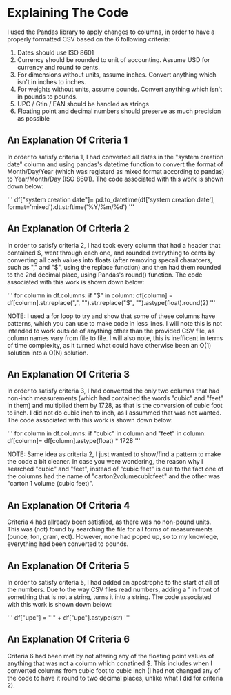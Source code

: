 # Explaining The Code
I used the Pandas library to apply changes to columns, in order to have a properly formatted CSV based on the 6 following criteria:

1. Dates should use ISO 8601
2. Currency should be rounded to unit of accounting. Assume USD for currency and round to cents.
3. For dimensions without units, assume inches. Convert anything which isn't in inches to inches.
4. For weights without units, assume pounds. Convert anything which isn't in pounds to pounds.
5. UPC / Gtin / EAN should be handled as strings
6. Floating point and decimal numbers should preserve as much precision as possible

## An Explanation Of Criteria 1
In order to satisfy criteria 1, I had converted all dates in the "system creation date" column and using pandas's datetime function to convert the format of Month/Day/Year (which was registerd as mixed format according to pandas) to Year/Month/Day (ISO 8601). The code associated with this work is shown down below:

'''
df["system creation date"]= pd.to_datetime(df['system creation date'], format='mixed').dt.strftime('%Y/%m/%d')
'''

## An Explanation Of Criteria 2
In order to satisfy criteria 2, I had took every column that had a header that contained $, went through each one, and rounded everything to cents by converting all cash values into floats (after removing specail charatcers, such as "," and "$", using the replace function) and then had them rounded to the 2nd decimal place, using Pandas's round() function. The code associated with this work is shown down below:

'''
for column in df.columns:
    if "$" in column:
        df[column] = df[column].str.replace(",", "").str.replace("$", "").astype(float).round(2)
'''

NOTE: I used a for loop to try and show that some of these columns have patterns, which you can use to make code in less lines. I will note this is not intended to work outside of anything other than the provided CSV file, as column names vary from file to file. I will also note, this is inefficent in terms of time complexity, as it turned what could have otherwise been an O(1) solution into a O(N) solution.

## An Explanation Of Criteria 3
In order to satisfy criteria 3, I had converted the only two columns that had non-inch measurements (which had contained the words "cubic" and "feet" in them) and multiplied them by 1728, as that is the conversion of cubic foot to inch. I did not do cubic inch to inch, as I assummed that was not wanted.  The code associated with this work is shown down below:

'''
for column in df.columns:
    if "cubic" in column and "feet" in column:
        df[column]= df[column].astype(float) * 1728
'''

NOTE: Same idea as criteria 2, I just wanted to show/find a pattern to make the code a bit cleaner. In case you were wondering, the reason why I searched "cubic" and "feet", instead of "cubic feet" is due to the fact one of the columns had the name of "carton2volumecubicfeet" and the other was "carton 1 volume (cubic feet)".

## An Explanation Of Criteria 4
Criteria 4 had allready been satisfied, as there was no non-pound units. This was (not) found by searching the file for all forms of measurements (ounce, ton, gram, ect). However, none had poped up, so to my knowlege, everything had been converted to pounds.

## An Explanation Of Criteria 5
In order to satisfy criteria 5, I had added an apostrophe to the start of all of the numbers. Due to the way CSV files read numbers, adding a ' in front of something that is not a string, turns it into a string. The code associated with this work is shown down below:

'''
df["upc"] = "'" + df["upc"].astype(str)
'''

## An Explanation Of Criteria 6
Criteria 6 had been met by not altering any of the floating point values of anything that was not a column which conatined $. This includes when I converted columns from cubic foot to cubic inch (I had not changed any of the code to have it round to two decimal places, unlike what I did for criteria 2).
